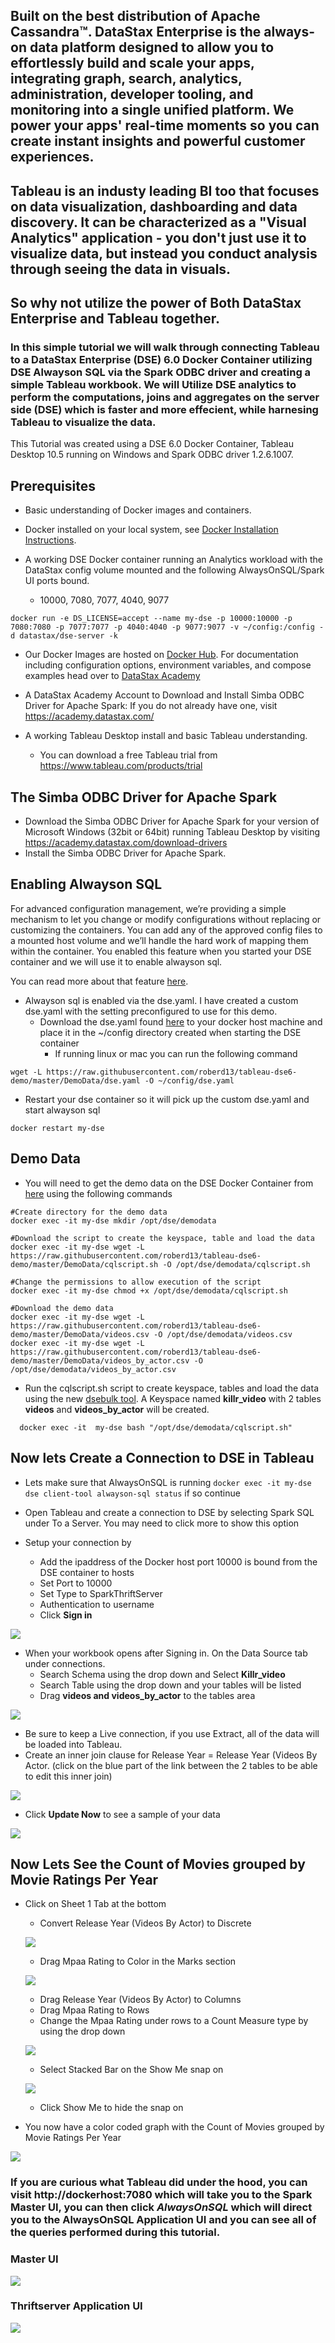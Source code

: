 ## Built on the best distribution of Apache Cassandra™. DataStax Enterprise is the always-on data platform designed to allow you to effortlessly build and scale your apps, integrating graph, search, analytics, administration, developer tooling, and monitoring into a single unified platform. We power your apps' real-time moments so you can create instant insights and powerful customer experiences.  

## Tableau is an industy leading BI too that focuses on data visualization, dashboarding and data discovery.  It can be characterized as a "Visual Analytics" application - you don't just use it to visualize data, but instead you conduct analysis through seeing the data in visuals.  

## So why not utilize the power of Both DataStax Enterprise and Tableau together.

### In this simple tutorial we will walk through connecting Tableau to a DataStax Enterprise (DSE) 6.0 Docker Container utilizing DSE Alwayson SQL via the Spark ODBC driver and creating a simple Tableau workbook. We will Utilize DSE analytics to perform the computations, joins and aggregates on the server side (DSE) which is faster and more effecient, while harnesing Tableau to visualize the data.

This Tutorial was created using a DSE 6.0 Docker Container, Tableau Desktop 10.5 running on Windows and Spark ODBC driver 	1.2.6.1007.

## Prerequisites

* Basic understanding of Docker images and containers. 

* Docker installed on your local system, see [Docker Installation Instructions](https://docs.docker.com/engine/installation/). 

* A working DSE Docker container running an Analytics workload with the DataStax config volume mounted and the following AlwaysOnSQL/Spark UI ports bound. 
  * 10000, 7080, 7077, 4040, 9077
  
```
docker run -e DS_LICENSE=accept --name my-dse -p 10000:10000 -p 7080:7080 -p 7077:7077 -p 4040:4040 -p 9077:9077 -v ~/config:/config -d datastax/dse-server -k 
```
* Our Docker Images are hosted on [Docker Hub](https://hub.docker.com/r/datastax/dse-server/). For documentation including configuration options, environment variables, and compose examples head over to [DataStax Academy](https://academy.datastax.com/quick-downloads?utm_campaign=Docker_2019&utm_medium=web&utm_source=docker&utm_term=-&utm_content=Web_Academy_Downloads)

* A DataStax Academy Account to Download and Install Simba ODBC Driver for Apache Spark:  If you do not already have one, visit https://academy.datastax.com/
   
* A working Tableau Desktop install and basic Tableau understanding.  
  * You can download a free Tableau trial from https://www.tableau.com/products/trial 


## The Simba ODBC Driver for Apache Spark

* Download the Simba ODBC Driver for Apache Spark for your version of Microsoft Windows (32bit or 64bit) running Tableau Desktop by visiting https://academy.datastax.com/download-drivers
* Install the Simba ODBC Driver for Apache Spark.

## Enabling Alwayson SQL

For advanced configuration management, we’re providing a simple mechanism to let you change or modify configurations without replacing or customizing the containers. You can add any of the approved config files to a mounted host volume and we’ll handle the hard work of mapping them within the container. You enabled this feature when you started your DSE container and we will use it to enable alwayson sql.

You can read more about that feature [here](https://docs.datastax.com/en/docker/doc/docker/docker60/dockerDSEVolumes.html). 

* Alwayson sql is enabled via the dse.yaml. I have created a custom dse.yaml with the setting preconfigured to use for this demo.
  * Download the dse.yaml found [here](https://github.com/roberd13/tableau-dse6-demo/blob/master/DemoData/dse.yaml) to your docker host machine and place it in the ~/config directory created when starting the DSE container
     * If running linux or mac you can run the following command
     
```
wget -L https://raw.githubusercontent.com/roberd13/tableau-dse6-demo/master/DemoData/dse.yaml -O ~/config/dse.yaml
```
  * Restart your dse container so it will pick up the custom dse.yaml and start alwayson sql

```
docker restart my-dse
```

## Demo Data

* You will need to get the demo data on the DSE Docker Container from [here](https://github.com/roberd13/tableau-dse6-demo/tree/master/DemoData) using the following commands

```
#Create directory for the demo data
docker exec -it my-dse mkdir /opt/dse/demodata
```

```
#Download the script to create the keyspace, table and load the data 
docker exec -it my-dse wget -L https://raw.githubusercontent.com/roberd13/tableau-dse6-demo/master/DemoData/cqlscript.sh -O /opt/dse/demodata/cqlscript.sh
```

```
#Change the permissions to allow execution of the script
docker exec -it my-dse chmod +x /opt/dse/demodata/cqlscript.sh
```

```
#Download the demo data
docker exec -it my-dse wget -L https://raw.githubusercontent.com/roberd13/tableau-dse6-demo/master/DemoData/videos.csv -O /opt/dse/demodata/videos.csv
docker exec -it my-dse wget -L https://raw.githubusercontent.com/roberd13/tableau-dse6-demo/master/DemoData/videos_by_actor.csv -O /opt/dse/demodata/videos_by_actor.csv
```

  * Run the cqlscript.sh script to create keyspace, tables and load the data using the new [dsebulk tool](https://docs.datastax.com/en/dse/6.0/dse-admin/datastax_enterprise/tools/dsbulk/dsbulkTOC.html). A Keyspace named **killr_video** with 2 tables **videos** and **videos_by_actor** will be created.
  
```
  docker exec -it  my-dse bash "/opt/dse/demodata/cqlscript.sh"
```

## Now lets Create a Connection to DSE in Tableau

* Lets make sure that AlwaysOnSQL is running  `docker exec -it my-dse dse client-tool alwayson-sql status` if so continue
* Open Tableau and create a connection to DSE by selecting Spark SQL under To a Server.  You may need to click more to show this option

* Setup your connection by 
  * Add the ipaddress of the Docker host port 10000 is bound from the DSE container to hosts 
  * Set Port to 10000
  * Set Type to SparkThriftServer
  * Authentication to username 
  * Click **Sign in** 

![](https://github.com/roberd13/tableau-dse6-demo/blob/master/images/sparksql_tableau.png)

* When your workbook opens after Signing in. On the Data Source tab under connections.
  * Search Schema using the drop down and Select **Killr_video** 
  * Search Table using the drop down and your tables will be listed
  * Drag **videos and videos_by_actor** to the tables area
  
![](https://github.com/roberd13/tableau-dse6-demo/blob/master/images/Data%20Source.png) 

  * Be sure to keep a Live connection, if you use Extract, all of the data will be loaded into Tableau.  
  * Create an inner join clause for Release Year = Release Year (Videos By Actor. (click on the blue part of the link between the 2 tables to be able to edit this inner join)

![](https://github.com/roberd13/tableau-dse6-demo/blob/master/images/Join%20clause.png)  

  * Click **Update Now** to see a sample of your data
  
![](https://github.com/roberd13/tableau-dse6-demo/blob/master/images/Updated%20Data.png)

## Now Lets See the Count of Movies grouped by Movie Ratings Per Year

* Click on Sheet 1 Tab at the bottom 
  * Convert Release Year (Videos By Actor) to Discrete
  
  ![](https://github.com/roberd13/tableau-dse6-demo/blob/master/images/discrete.png)
  
  * Drag Mpaa Rating to Color in the Marks section
   
  ![](https://github.com/roberd13/tableau-dse6-demo/blob/master/images/Marks.png)
  
  * Drag Release Year (Videos By Actor) to Columns
  * Drag Mpaa Rating to Rows
  * Change the Mpaa Rating under rows to a Count Measure type by using the drop down 
  
  ![](https://github.com/roberd13/tableau-dse6-demo/blob/master/images/measure.png)
  
  * Select Stacked Bar on the Show Me snap on 
  
  ![](https://github.com/roberd13/tableau-dse6-demo/blob/master/images/showme.png)
  
  * Click Show Me to hide the snap on 
  
* You now have a color coded graph with the Count of Movies grouped by Movie Ratings Per Year

![](https://github.com/roberd13/tableau-dse6-demo/blob/master/images/graph.png)

### If you are curious what Tableau did under the hood, you can visit http://dockerhost:7080 which will take you to the Spark Master UI, you can then click *AlwaysOnSQL* which will direct you to the AlwaysOnSQL Application UI and you can see all of the queries performed during this tutorial.

### Master UI
![](https://github.com/roberd13/tableau-dse6-demo/blob/master/images/Master%20UI.png)


### Thriftserver Application UI
![](https://github.com/roberd13/tableau-dse6-demo/blob/master/images/Thrift%20UI.png)
